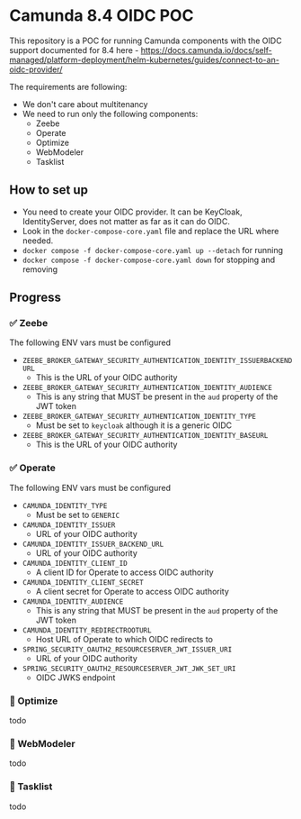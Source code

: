 # Camunda 8.4 OIDC POC

This repository is a POC for running Camunda components with the OIDC support documented for 8.4 here - https://docs.camunda.io/docs/self-managed/platform-deployment/helm-kubernetes/guides/connect-to-an-oidc-provider/

The requirements are following:

- We don't care about multitenancy
- We need to run only the following components:
  - Zeebe
  - Operate
  - Optimize
  - WebModeler
  - Tasklist

## How to set up

- You need to create your OIDC provider. It can be KeyCloak, IdentityServer, does not matter as far as it can do OIDC.
- Look in the `docker-compose-core.yaml` file and replace the URL where needed.
- `docker compose -f docker-compose-core.yaml up --detach` for running
- `docker compose -f docker-compose-core.yaml down` for stopping and removing

## Progress

### ✅ Zeebe

The following ENV vars must be configured
      
- `ZEEBE_BROKER_GATEWAY_SECURITY_AUTHENTICATION_IDENTITY_ISSUERBACKENDURL`
  - This is the URL of your OIDC authority
- `ZEEBE_BROKER_GATEWAY_SECURITY_AUTHENTICATION_IDENTITY_AUDIENCE`
    - This is any string that MUST be present in the `aud` property of the JWT token
- `ZEEBE_BROKER_GATEWAY_SECURITY_AUTHENTICATION_IDENTITY_TYPE`
    - Must be set to `keycloak` although it is a generic OIDC
- `ZEEBE_BROKER_GATEWAY_SECURITY_AUTHENTICATION_IDENTITY_BASEURL`
    - This is the URL of your OIDC authority

### ✅ Operate

The following ENV vars must be configured

- `CAMUNDA_IDENTITY_TYPE`
  - Must be set to `GENERIC`
- `CAMUNDA_IDENTITY_ISSUER`
  - URL of your OIDC authority
- `CAMUNDA_IDENTITY_ISSUER_BACKEND_URL`
  - URL of your OIDC authority
- `CAMUNDA_IDENTITY_CLIENT_ID`
  - A client ID for Operate to access OIDC authority
- `CAMUNDA_IDENTITY_CLIENT_SECRET`
  - A client secret for Operate to access OIDC authority
- `CAMUNDA_IDENTITY_AUDIENCE`
  - This is any string that MUST be present in the `aud` property of the JWT token
- `CAMUNDA_IDENTITY_REDIRECTROOTURL`
  - Host URL of Operate to which OIDC redirects to
- `SPRING_SECURITY_OAUTH2_RESOURCESERVER_JWT_ISSUER_URI`
  - URL of your OIDC authority
- `SPRING_SECURITY_OAUTH2_RESOURCESERVER_JWT_JWK_SET_URI`
  - OIDC JWKS endpoint

### 🛑 Optimize
todo

### 🛑 WebModeler
todo

### 🛑 Tasklist
todo